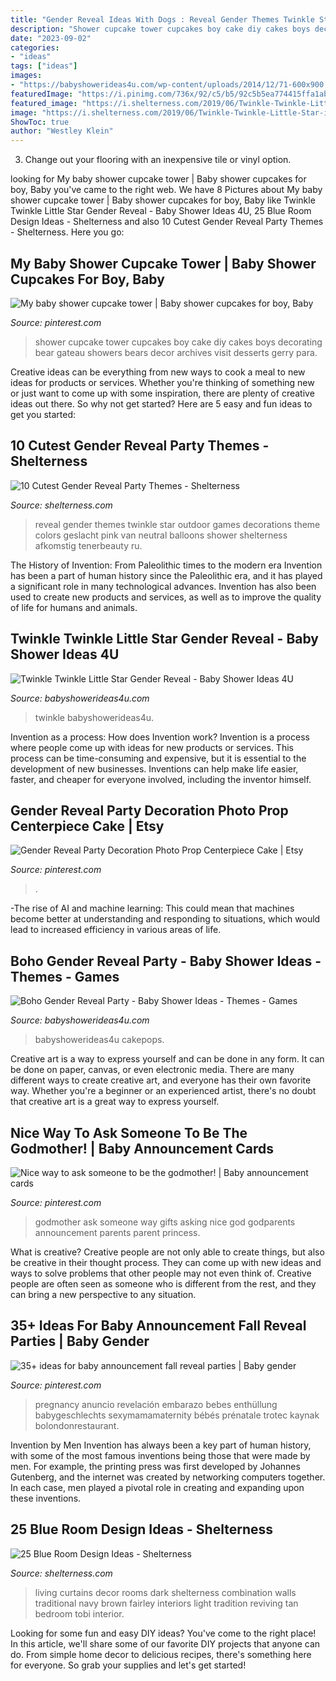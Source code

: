 ```yaml
---
title: "Gender Reveal Ideas With Dogs : Reveal Gender Themes Twinkle Star Outdoor Games Decorations Theme Colors Geslacht Pink Van Neutral Balloons Shower Shelterness Afkomstig Tenerbeauty Ru"
description: "Shower cupcake tower cupcakes boy cake diy cakes boys decorating bear gateau showers bears decor archives visit desserts gerry para"
date: "2023-09-02"
categories:
- "ideas"
tags: ["ideas"]
images:
- "https://babyshowerideas4u.com/wp-content/uploads/2014/12/71-600x900.jpeg"
featuredImage: "https://i.pinimg.com/736x/92/c5/b5/92c5b5ea774415ffa1ab9839f1d86af1--ideas-baby-showers-shower-ideas.jpg"
featured_image: "https://i.shelterness.com/2019/06/Twinkle-Twinkle-Little-Star-is-a-great-idea-to-reveal-the-gender-rock-pink-and-blue-or-some-other-color-combo-you-enjoy.jpg"
image: "https://i.shelterness.com/2019/06/Twinkle-Twinkle-Little-Star-is-a-great-idea-to-reveal-the-gender-rock-pink-and-blue-or-some-other-color-combo-you-enjoy.jpg"
ShowToc: true
author: "Westley Klein"
---
```



3. Change out your flooring with an inexpensive tile or vinyl option.

	

		
looking for My baby shower cupcake tower | Baby shower cupcakes for boy, Baby you've came to the right web. We have 8 Pictures about My baby shower cupcake tower | Baby shower cupcakes for boy, Baby like Twinkle Twinkle Little Star Gender Reveal - Baby Shower Ideas 4U, 25 Blue Room Design Ideas - Shelterness and also 10 Cutest Gender Reveal Party Themes - Shelterness. Here you go:
		
    
## My Baby Shower Cupcake Tower | Baby Shower Cupcakes For Boy, Baby

<img loading=lazy src="https://i.pinimg.com/736x/92/c5/b5/92c5b5ea774415ffa1ab9839f1d86af1--ideas-baby-showers-shower-ideas.jpg" onerror="this.onerror=null;this.src='https://tse2.mm.bing.net/th?id=OIP.y8l-r2Lb335DbFAehj28ewHaJ3&amp;pid=15.1';" alt="My baby shower cupcake tower | Baby shower cupcakes for boy, Baby">

_Source: pinterest.com_

>shower cupcake tower cupcakes boy cake diy cakes boys decorating bear gateau showers bears decor archives visit desserts gerry para. 

	

Creative ideas can be everything from new ways to cook a meal to new ideas for products or services. Whether you're thinking of something new or just want to come up with some inspiration, there are plenty of creative ideas out there. So why not get started? Here are 5 easy and fun ideas to get you started: 

    
## 10 Cutest Gender Reveal Party Themes - Shelterness

<img loading=lazy src="https://i.shelterness.com/2019/06/Twinkle-Twinkle-Little-Star-is-a-great-idea-to-reveal-the-gender-rock-pink-and-blue-or-some-other-color-combo-you-enjoy.jpg" onerror="this.onerror=null;this.src='https://tse1.mm.bing.net/th?id=OIP.MWAEPkqVEASuVhzswof1uQHaJ4&amp;pid=15.1';" alt="10 Cutest Gender Reveal Party Themes - Shelterness">

_Source: shelterness.com_

>reveal gender themes twinkle star outdoor games decorations theme colors geslacht pink van neutral balloons shower shelterness afkomstig tenerbeauty ru. 

	

The History of Invention: From Paleolithic times to the modern era
Invention has been a part of human history since the Paleolithic era, and it has played a significant role in many technological advances. Invention has also been used to create new products and services, as well as to improve the quality of life for humans and animals.

    
## Twinkle Twinkle Little Star Gender Reveal - Baby Shower Ideas 4U

<img loading=lazy src="https://babyshowerideas4u.com/wp-content/uploads/2014/12/71-600x900.jpeg" onerror="this.onerror=null;this.src='https://tse4.mm.bing.net/th?id=OIP.KuPQJKCRIKL2LTUZtOAxNQHaLH&amp;pid=15.1';" alt="Twinkle Twinkle Little Star Gender Reveal - Baby Shower Ideas 4U">

_Source: babyshowerideas4u.com_

>twinkle babyshowerideas4u. 

	

Invention as a process: How does Invention work?
Invention is a process where people come up with ideas for new products or services. This process can be time-consuming and expensive, but it is essential to the development of new businesses. Inventions can help make life easier, faster, and cheaper for everyone involved, including the inventor himself.

    
## Gender Reveal Party Decoration Photo Prop Centerpiece Cake | Etsy

<img loading=lazy src="https://i.pinimg.com/736x/74/3f/ec/743fecd9697894211cdc8e9e0608278f.jpg" onerror="this.onerror=null;this.src='https://tse3.mm.bing.net/th?id=OIP.ivrGp21t7Y8o35Vd12SyMgHaLe&amp;pid=15.1';" alt="Gender Reveal Party Decoration Photo Prop Centerpiece Cake | Etsy">

_Source: pinterest.com_

>. 

	

-The rise of AI and machine learning: This could mean that machines become better at understanding and responding to situations, which would lead to increased efficiency in various areas of life.

    
## Boho Gender Reveal Party - Baby Shower Ideas - Themes - Games

<img loading=lazy src="http://www.babyshowerideas4u.com/wp-content/uploads/2018/03/boho-gender-reveal-party-feather-cakepops-600x800.jpg" onerror="this.onerror=null;this.src='https://tse1.mm.bing.net/th?id=OIP.wBpDFBHRLw-R_ljIQrY5jwHaJ4&amp;pid=15.1';" alt="Boho Gender Reveal Party - Baby Shower Ideas - Themes - Games">

_Source: babyshowerideas4u.com_

>babyshowerideas4u cakepops. 

	

Creative art is a way to express yourself and can be done in any form. It can be done on paper, canvas, or even electronic media. There are many different ways to create creative art, and everyone has their own favorite way. Whether you're a beginner or an experienced artist, there's no doubt that creative art is a great way to express yourself.

    
## Nice Way To Ask Someone To Be The Godmother! | Baby Announcement Cards

<img loading=lazy src="https://i.pinimg.com/736x/cb/41/ee/cb41eef20cbe8ff589e1c620567fa37d--godmother-ideas-the-godmother.jpg" onerror="this.onerror=null;this.src='https://tse1.mm.bing.net/th?id=OIP.gLt8raOSLRIoODmMVy9FjgHaJ3&amp;pid=15.1';" alt="Nice way to ask someone to be the godmother! | Baby announcement cards">

_Source: pinterest.com_

>godmother ask someone way gifts asking nice god godparents announcement parents parent princess. 

	

What is creative?
Creative people are not only able to create things, but also be creative in their thought process. They can come up with new ideas and ways to solve problems that other people may not even think of. Creative people are often seen as someone who is different from the rest, and they can bring a new perspective to any situation.

    
## 35+ Ideas For Baby Announcement Fall Reveal Parties | Baby Gender

<img loading=lazy src="https://i.pinimg.com/736x/2d/64/5c/2d645c75aa710f5e7fb3d7a91720ebed.jpg" onerror="this.onerror=null;this.src='https://tse4.mm.bing.net/th?id=OIP.m9aMq4cM5jdJT6rt3HxP0gAAAA&amp;pid=15.1';" alt="35+ ideas for baby announcement fall reveal parties | Baby gender">

_Source: pinterest.com_

>pregnancy anuncio revelación embarazo bebes enthüllung babygeschlechts sexymamamaternity bébés prénatale trotec kaynak bolondonrestaurant. 

	

Invention by Men
Invention has always been a key part of human history, with some of the most famous inventions being those that were made by men. For example, the printing press was first developed by Johannes Gutenberg, and the internet was created by networking computers together. In each case, men played a pivotal role in creating and expanding upon these inventions.

    
## 25 Blue Room Design Ideas - Shelterness

<img loading=lazy src="http://i.shelterness.com/blue-room-design-ideas-24.jpeg" onerror="this.onerror=null;this.src='https://tse4.mm.bing.net/th?id=OIP.6TfyHYKNjmNJpZUmLkGDFAAAAA&amp;pid=15.1';" alt="25 Blue Room Design Ideas - Shelterness">

_Source: shelterness.com_

>living curtains decor rooms dark shelterness combination walls traditional navy brown fairley interiors light tradition reviving tan bedroom tobi interior. 

	

Looking for some fun and easy DIY ideas? You've come to the right place! In this article, we'll share some of our favorite DIY projects that anyone can do. From simple home decor to delicious recipes, there's something here for everyone. So grab your supplies and let's get started!


